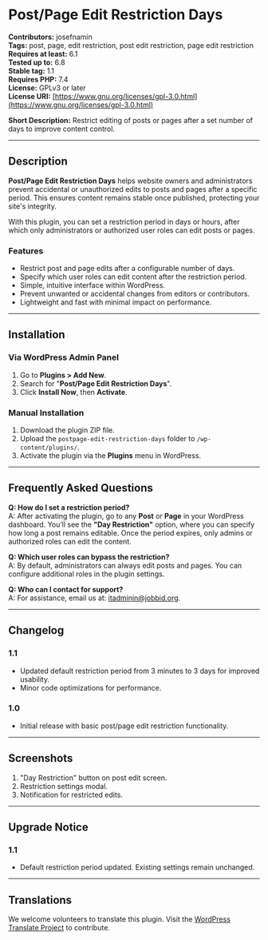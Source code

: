 # Post/Page Edit Restriction Days

**Contributors:** josefnamin  
**Tags:** post, page, edit restriction, post edit restriction, page edit restriction  
**Requires at least:** 6.1  
**Tested up to:** 6.8  
**Stable tag:** 1.1  
**Requires PHP:** 7.4  
**License:** GPLv3 or later  
**License URI:** [https://www.gnu.org/licenses/gpl-3.0.html](https://www.gnu.org/licenses/gpl-3.0.html)  

**Short Description:** Restrict editing of posts or pages after a set number of days to improve content control.

---

## Description

**Post/Page Edit Restriction Days** helps website owners and administrators prevent accidental or unauthorized edits to posts and pages after a specific period. This ensures content remains stable once published, protecting your site's integrity.

With this plugin, you can set a restriction period in days or hours, after which only administrators or authorized user roles can edit posts or pages.

### Features
- Restrict post and page edits after a configurable number of days.  
- Specify which user roles can edit content after the restriction period.  
- Simple, intuitive interface within WordPress.  
- Prevent unwanted or accidental changes from editors or contributors.  
- Lightweight and fast with minimal impact on performance.  

---

## Installation

### Via WordPress Admin Panel
1. Go to **Plugins > Add New**.  
2. Search for "**Post/Page Edit Restriction Days**".  
3. Click **Install Now**, then **Activate**.  

### Manual Installation
1. Download the plugin ZIP file.  
2. Upload the `postpage-edit-restriction-days` folder to `/wp-content/plugins/`.  
3. Activate the plugin via the **Plugins** menu in WordPress.  

---

## Frequently Asked Questions

**Q: How do I set a restriction period?**  
A: After activating the plugin, go to any **Post** or **Page** in your WordPress dashboard. You’ll see the **"Day Restriction"** option, where you can specify how long a post remains editable. Once the period expires, only admins or authorized roles can edit the content.

**Q: Which user roles can bypass the restriction?**  
A: By default, administrators can always edit posts and pages. You can configure additional roles in the plugin settings.

**Q: Who can I contact for support?**  
A: For assistance, email us at: [itadminjn@jobbid.org](mailto:itadminjn@jobbid.org).  

---

## Changelog

### 1.1
- Updated default restriction period from 3 minutes to 3 days for improved usability.  
- Minor code optimizations for performance.  

### 1.0
- Initial release with basic post/page edit restriction functionality.  

---

## Screenshots
1. "Day Restriction" button on post edit screen.  
2. Restriction settings modal.  
3. Notification for restricted edits.  

---

## Upgrade Notice

### 1.1
- Default restriction period updated. Existing settings remain unchanged.  

---

## Translations
We welcome volunteers to translate this plugin. Visit the [WordPress Translate Project](https://translate.wordpress.org/projects/wp-plugins/postpage-edit-restriction-days/) to contribute.  
